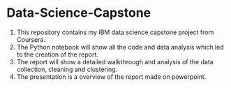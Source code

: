 # Data-Science-Capstone
1. This repository contains my IBM data science capstone project from Coursera. 
2. The Python notebook will show all the code and data analysis which led to the creation of the report. 
3. The report will show a detailed walkthrough and analysis of the data collection, cleaning and clustering. 
4. The presentation is a overview of the report made on powerpoint. 
